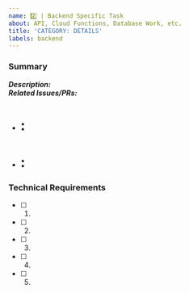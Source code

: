 ```yaml
---
name: 2️⃣ | Backend Specific Task
about: API, Cloud Functions, Database Work, etc.
title: 'CATEGORY: DETAILS'
labels: backend
---
```


### Summary

**_Description:_**  
**_Related Issues/PRs:_**

- # : <!-- Description -->
- # :

<!-- 🚫 Please DELETE sections that are not used -->

### Technical Requirements

- [ ] 1.
- [ ] 2.
- [ ] 3.
- [ ] 4.
- [ ] 5.
